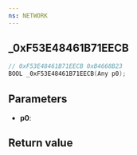 ```yaml
---
ns: NETWORK
---
```

## _0xF53E48461B71EECB

```c
// 0xF53E48461B71EECB 0xB4668B23
BOOL _0xF53E48461B71EECB(Any p0);
```


## Parameters
* **p0**: 

## Return value
